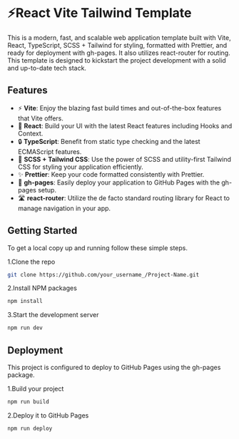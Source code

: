 # ⚡React Vite Tailwind Template

This is a modern, fast, and scalable web application template built with Vite, React, TypeScript, SCSS + Tailwind for styling, formatted with Prettier, and ready for deployment with gh-pages. It also utilizes react-router for routing. This template is designed to kickstart the project development with a solid and up-to-date tech stack.

## Features

- ⚡ **Vite**: Enjoy the blazing fast build times and out-of-the-box features that Vite offers.
- 🎨 **React**: Build your UI with the latest React features including Hooks and Context.
- 🔒 **TypeScript**: Benefit from static type checking and the latest ECMAScript features.
- 🌈 **SCSS + Tailwind CSS**: Use the power of SCSS and utility-first Tailwind CSS for styling your application efficiently.
- ✨ **Prettier**: Keep your code formatted consistently with Prettier.
- 🚀 **gh-pages**: Easily deploy your application to GitHub Pages with the gh-pages setup.
- 🛣️ **react-router**: Utilize the de facto standard routing library for React to manage navigation in your app.

## Getting Started

To get a local copy up and running follow these simple steps.

1.Clone the repo

  ```sh
  git clone https://github.com/your_username_/Project-Name.git
```

2.Install NPM packages
 ```sh
npm install
```

3.Start the development server
```sh
npm run dev
```

## Deployment
This project is configured to deploy to GitHub Pages using the gh-pages package.

1.Build your project

  ```sh
  npm run build
```

2.Deploy it to GitHub Pages
 ```sh
npm run deploy
```

